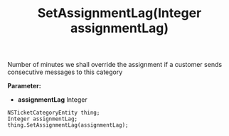 ﻿---
uid: crmscript_ref_NSTicketCategoryEntity_SetAssignmentLag
title: SetAssignmentLag(Integer assignmentLag)
intellisense: NSTicketCategoryEntity.SetAssignmentLag
keywords: NSTicketCategoryEntity, GetAssignmentLag
so.topic: reference
---

Number of minutes we shall override the assignment if a customer sends consecutive messages to this category

**Parameter:** 
 - **assignmentLag** Integer

```crmscript
NSTicketCategoryEntity thing;
Integer assignmentLag;
thing.SetAssignmentLag(assignmentLag);
```

